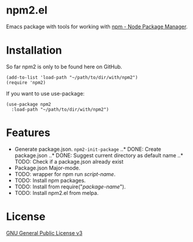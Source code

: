 # npm2.el
Emacs package with tools for working with [npm - Node Package Manager](https://www.npmjs.com/).

# Installation
So far npm2 is only to be found here on GitHub.
```elisp
(add-to-list 'load-path "~/path/to/dir/with/npm2")
(require 'npm2)
```


If you want to use use-package:
```elisp
(use-package npm2
  :load-path "~/path/to/dir/with/npm2")
```


# Features
* Generate package.json. `npm2-init-package`
..* DONE: Create package.json
..* DONE: Suggest current directory as default name
..* TODO: Check if a package.json already exist
* Package.json Major-mode.
* TODO: wrapper for npm run *script-name*.
* TODO: Install npm packages.
* TODO: Install from require("*package-name*").
* TODO: Install npm2.el from melpa.

# License
[GNU General Public License v3](./LICENSE)

